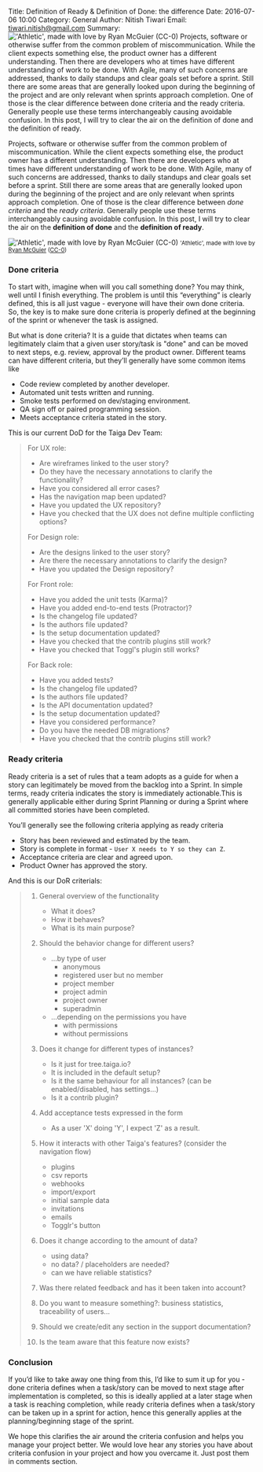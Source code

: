 Title: Definition of Ready & Definition of Done: the difference
Date: 2016-07-06 10:00
Category: General
Author: Nitish Tiwari
Email: tiwari.nitish@gmail.com
Summary: !['Athletic', made with love by Ryan McGuier (CC-0)]({filename}/images/2016-07-06_dor_and_dod_the_difference/athletic.jpg "'Athletic', made with love by Ryan McGuier (CC-0)") Projects, software or otherwise suffer from the common problem of miscommunication. While the client expects something else, the product owner has a different understanding. Then there are developers who at times have different understanding of work to be done. With Agile, many of such concerns are addressed, thanks to daily standups and clear goals set before a sprint. Still there are some areas that are generally looked upon during the beginning of the project and are only relevant when sprints approach completion. One of those is the clear difference between done criteria and the ready criteria. Generally people use these terms interchangeably causing avoidable confusion. In this post, I will try to clear the air on the definition of done and the definition of ready.


Projects, software or otherwise suffer from the common problem of miscommunication. While the client expects something else, the product owner has a different understanding. Then there are developers who at times have different understanding of work to be done. With Agile, many of such concerns are addressed, thanks to daily standups and clear goals set before a sprint. Still there are some areas that are generally looked upon during the beginning of the project and are only relevant when sprints approach completion. One of those is the clear difference between _done criteria_ and the _ready criteria_. Generally people use these terms interchangeably causing avoidable confusion. In this post, I will try to clear the air on the **definition of done** and the **definition of ready**.

!['Athletic', made with love by Ryan McGuier (CC-0)]({filename}/images/2016-07-06_dor_and_dod_the_difference/athletic.jpg "'Athletic', made with love by Ryan McGuier (CC-0)")
<small>'Athletic', made with love by <a href="http://www.laughandpee.com/" title="Ryan McGuier">Ryan McGuier</a> (<a href="http://www.gratisography.com/terms.html" title="CC-0 - Terms of use">CC-0</a>)</small>


### Done criteria

To start with, imagine when will you call something done? You may think, well until I finish everything. The problem is until this “everything” is clearly defined, this is all just vague - everyone will have their own done criteria. So, the key is to make sure done criteria is properly defined at the beginning of the sprint or whenever the task is assigned.

But what is done criteria? It is a guide that dictates when teams can legitimately claim that a given user story/task is "done" and can be moved to next steps, e.g. review, approval by the product owner. Different teams can have different criteria, but they’ll generally have some common items like

* Code review completed by another developer.
* Automated unit tests written and running.
* Smoke tests performed on dev/staging environment.
* QA sign off or paired programming session.
* Meets acceptance criteria stated in the story.

This is our current DoD for the Taiga Dev Team:

>
> For UX role:
>
>   - Are wireframes linked to the user story?
>   - Do they have the necessary annotations to clarify the functionality?
>   - Have you considered all error cases?
>   - Has the navigation map been updated?
>   - Have you updated the UX repository?
>   - Have you checked that the UX does not define multiple conflicting options?
>
> For Design role:
>
>   - Are the designs linked to the user story?
>   - Are there the necessary annotations to clarify the design?
>   - Have you updated the Design repository?
>
> For Front role:
>
>   - Have you added the unit tests (Karma)?
>   - Have you added end-to-end tests (Protractor)?
>   - Is the changelog file updated?
>   - Is the authors file updated?
>   - Is the setup documentation updated?
>   - Have you checked that the contrib plugins still work?
>   - Have you checked that Toggl's plugin still works?
>
> For Back role:
>
>   - Have you added tests?
>   - Is the changelog file updated?
>   - Is the authors file updated?
>   - Is the API documentation updated?
>   - Is the setup documentation updated?
>   - Have you considered performance?
>   - Do you have the needed DB migrations?
>   - Have you checked that the contrib plugins still work?
>


### Ready criteria

Ready criteria is a set of rules that a team adopts as a guide for when a story can legitimately be moved from the backlog into a Sprint. In simple terms, ready criteria indicates the story is immediately actionable.This is generally applicable either during Sprint Planning or during a Sprint where all committed stories have been completed.

You’ll generally see the following criteria applying as ready criteria

* Story has been reviewed and estimated by the team.
* Story is complete in format - `User X needs to Y so they can Z`.
* Acceptance criteria are clear and agreed upon.
* Product Owner has approved the story.

And this is our DoR criterials:

> 1. General overview of the functionality
>     - What it does?
>     - How it behaves?
>     - What is its main purpose?
>
> 2. Should the behavior change for different users?
>     - ...by type of user
>         - anonymous
>         - registered user but no member
>         - project member
>         - project admin
>         - project owner
>         - superadmin
>     - ...depending on the permissions you have
>         - with permissions
>         - without permissions
>
> 3. Does it change for different types of instances?
>     - Is it just for tree.taiga.io?
>     - It is included in the default setup?
>     - Is it the same behaviour for all instances? (can be enabled/disabled, has settings...)
>     - Is it a contrib plugin?
>
> 4. Add acceptance tests expressed in the form
>     - As a user 'X' doing 'Y', I expect 'Z' as a result.
>
> 5. How it interacts with other Taiga's features? (consider the navigation flow)
>     - plugins
>     - csv reports
>     - webhooks
>     - import/export
>     - initial sample data
>     - invitations
>     - emails
>     - Togglr's button
>
> 6. Does it change according to the amount of data?
>     - using data?
>     - no data? / placeholders are needed?
>     - can we have reliable statistics?
>
> 7. Was there related feedback and has it been taken into account?
>
> 8. Do you want to measure something?: business statistics, traceability of users...
>
> 9. Should we create/edit any section in the support documentation?
>
> 10. Is the team aware that this feature now exists?
>

### Conclusion

If you’d like to take away one thing from this, I’d like to sum it up for you - done criteria defines when a task/story can be moved to next stage after implementation is completed, so this is ideally applied at a later stage when a task is reaching completion, while ready criteria defines when a task/story can be taken up in a sprint for action, hence this generally applies at the planning/beginning stage of the sprint.

We hope this clarifies the air around the criteria confusion and helps you manage your project better. We would love hear any stories you have about criteria confusion in your project and how you overcame it. Just post them in comments section.

